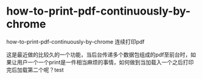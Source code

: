 how-to-print-pdf-continuously-by-chrome
=======================================

how-to-print-pdf-continuously-by-chrome 连续打印pdf

这是最近做的比较久的一个功能，当后台传递多个数据包组成的pdf至前台时，如果让用户一个一个print是一件相当麻烦的事情，如何做到当加载入一个之后打印完后加载第二个呢？test
